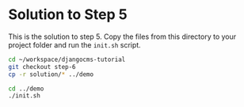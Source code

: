 Solution to Step 5
==================
This is the solution to step 5. Copy the files from this directory to your project folder and run the `init.sh` script.

```bash
cd ~/workspace/djangocms-tutorial
git checkout step-6
cp -r solution/* ../demo

cd ../demo
./init.sh
```